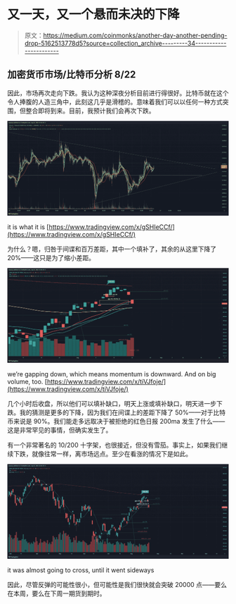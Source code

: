 # 又一天，又一个悬而未决的下降

> 原文：<https://medium.com/coinmonks/another-day-another-pending-drop-5162513778d5?source=collection_archive---------34----------------------->

## 加密货币市场/比特币分析 8/22

因此，市场再次走向下跌。我认为这种深夜分析目前进行得很好。比特币就在这个令人捧腹的人造三角中，此刻这几乎是滑稽的。意味着我们可以以任何一种方式突围，但整合即将到来。目前，我预计我们会再次下跌。

![](img/97e0957c56537704e870689e42d075f5.png)

it is what it is [https://www.tradingview.com/x/gSHIeCCf/](https://www.tradingview.com/x/gSHIeCCf/)

为什么？嗯，归咎于间谍和百万差距，其中一个填补了，其余的从这里下降了 20%——这只是为了缩小差距。

![](img/725e0180dfdfd9de67fa51e7355a470e.png)

we’re gapping down, which means momentum is downward. And on big volume, too. [https://www.tradingview.com/x/tiVJfoje/](https://www.tradingview.com/x/tiVJfoje/)

几个小时后收盘，所以他们可以填补缺口，明天上涨或填补缺口，明天进一步下跌。我的猜测是更多的下降，因为我们在间谍上的差距下降了 50%——对于比特币来说是 90%。我们能走多远取决于被拒绝的红色日报 200ma 发生了什么——这是非常罕见的事情，但确实发生了。

有一个非常著名的 10/200 十字架，也很接近，但没有雪茄。事实上，如果我们继续下跌，就像往常一样，离市场远点。至少在看涨的情况下是如此。

![](img/ab6e90c9552c763794bcba77e794e352.png)

it was almost going to cross, until it went sideways

因此，尽管反弹的可能性很小，但可能性是我们很快就会突破 20000 点——要么在本周，要么在下周一期货到期时。